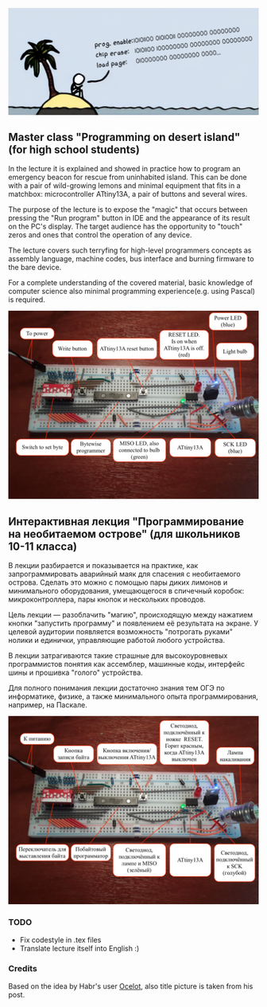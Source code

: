 ![xkcd illustration](https://github.com/phikimon/programming-on-desert-island/raw/master/resources/xkcd.png "Adaptation of xkcd comics")

## Master class "Programming on desert island" (for high school students)

In the lecture it is explained and showed in practice how to program an emergency beacon for rescue from
uninhabited island. This can be done with a pair of wild-growing lemons and minimal equipment that
fits in a matchbox: microcontroller ATtiny13A, a pair of buttons and several wires.

The purpose of the lecture is to expose the "magic" that occurs between pressing the "Run program" button
in IDE and the appearance of its result on the PC's display. The target audience has the opportunity to
"touch" zeros and ones that control the operation of any device.

The lecture covers such terryfing for high-level programmers concepts as assembly language,
machine codes, bus interface and burning firmware to the bare device.

For a complete understanding of the covered material, basic knowledge of computer science
also minimal programming experience(e.g. using Pascal) is required.

![schematics in english](https://github.com/phikimon/programming-on-desert-island/raw/master/resources/schematic_new_eng.jpg "schematics in english")

## Интерактивная лекция "Программирование на необитаемом острове" (для школьников 10-11 класса)

В лекции разбирается и показывается на практике, как запрограммировать аварийный маяк для спасения с
необитаемого острова. Сделать это можно с помощью пары диких лимонов и минимального оборудования,
умещающегося в спичечный коробок: микроконтроллера, пары кнопок и нескольких проводов.

Цель лекции — разоблачить "магию", происходящую между нажатием кнопки "запустить программу" и
появлением её результата на экране. У целевой аудитории появляется возможность "потрогать руками" нолики
и единички, управляющие работой любого устройства.

В лекции затрагиваются такие страшные для высокоуровневых программистов понятия как ассемблер,
машинные коды, интерфейс шины и прошивка "голого" устройства.

Для полного понимания лекции достаточно знания тем ОГЭ по информатике, физике, а
также минимального опыта программирования, например, на Паскале.

![schematics in russian](https://github.com/phikimon/programming-on-desert-island/raw/master/resources/schematic_new_rus.jpg "schematics in russian")

### TODO

* Fix codestyle in .tex files
* Translate lecture itself into English :)

### Credits

Based on the idea by Habr's user [Ocelot](https://habr.com/ru/users/Ocelot/), also title picture is taken from his post.
